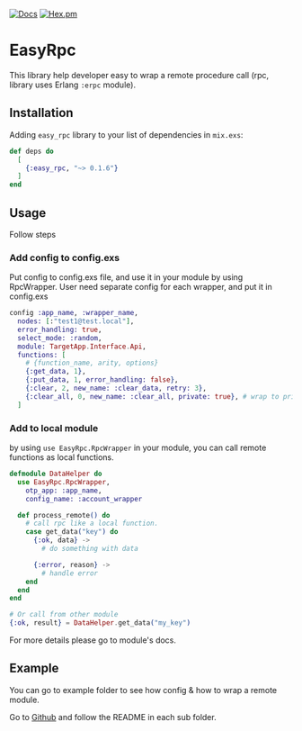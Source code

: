 [![Docs](https://img.shields.io/badge/api-docs-green.svg?style=flat)](https://hexdocs.pm/easy_rpc)
[![Hex.pm](https://img.shields.io/hexpm/v/easy_rpc.svg?style=flat&color=blue)](https://hex.pm/packages/easy_rpc)

# EasyRpc

This library help developer easy to wrap a remote procedure call (rpc, library uses Erlang `:erpc` module).

## Installation

Adding `easy_rpc` library to your list of dependencies in `mix.exs`:

```elixir
def deps do
  [
    {:easy_rpc, "~> 0.1.6"}
  ]
end
```

## Usage

Follow steps

### Add config to config.exs

Put config to config.exs file, and use it in your module by using RpcWrapper.
User need separate config for each wrapper, and put it in config.exs

```Elixir
config :app_name, :wrapper_name,
  nodes: [:"test1@test.local"],
  error_handling: true,
  select_mode: :random,
  module: TargetApp.Interface.Api,
  functions: [
    # {function_name, arity, options}
    {:get_data, 1},
    {:put_data, 1, error_handling: false},
    {:clear, 2, new_name: :clear_data, retry: 3},
    {:clear_all, 0, new_name: :clear_all, private: true}, # wrap to private function.
  ]
```

### Add to local module

by using `use EasyRpc.RpcWrapper` in your module, you can call remote functions as local functions.

```Elixir
defmodule DataHelper do
  use EasyRpc.RpcWrapper,
    otp_app: :app_name,
    config_name: :account_wrapper

  def process_remote() do
    # call rpc like a local function.
    case get_data("key") do
      {:ok, data} ->
        # do something with data

      {:error, reason} ->
        # handle error
    end
  end
end

# Or call from other module
{:ok, result} = DataHelper.get_data("my_key")
```

For more details please go to module's docs.

## Example

You can go to example folder to see how config & how to wrap a remote module.

Go to [Github](https://github.com/ohhi-vn/easy_rpc/tree/main/example) and follow the README in each sub folder.
